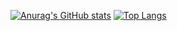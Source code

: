 [![Anurag's GitHub stats](https://github-readme-stats.vercel.app/api?username=OriginalFadie&theme=tokyonight)](https://github.com/anuraghazra/github-readme-stats)
[![Top Langs](https://github-readme-stats.vercel.app/api/top-langs/?username=OriginalFadie&layout=compact)](https://github.com/anuraghazra/github-readme-stats)
